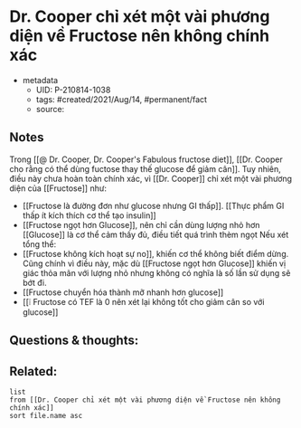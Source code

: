 # Dr. Cooper chỉ xét một vài phương diện về Fructose nên không chính xác

- metadata
	- UID: P-210814-1038
	- tags: #created/2021/Aug/14, #permanent/fact 
	- source: 

## Notes
Trong [[@ Dr. Cooper, Dr. Cooper's Fabulous fructose diet]], [[Dr. Cooper cho rằng có thể dùng fuctose thay thế glucose để giảm cân]]. Tuy nhiên, điều này chưa hoàn toàn chính xác, vì [[Dr. Cooper]] chỉ xét một vài phương diện của [[Fructose]] như:
- [[Fructose là đường đơn như glucose nhưng GI thấp]]. [[Thực phẩm GI thấp ít kích thích cơ thể tạo insulin]]
- [[Fructose ngọt hơn Glucose]], nên chỉ cần dùng lượng nhỏ hơn [[Glucose]] là cơ thể cảm thấy đủ, điều tiết quá trình thèm ngọt
Nếu xét tổng thể:
- [[Fructose không kích hoạt sự no]], khiến cơ thể không biết điểm dừng. Cũng chính vì điều này, mặc dù [[Fructose ngọt hơn Glucose]] khiến vị giác thỏa mãn với lượng nhỏ nhưng không có nghĩa là số lần sử dụng sẽ bớt đi.
- [[Fructose chuyển hóa thành mỡ nhanh hơn glucose]]
- [[❕ Fructose có TEF là 0 nên xét lại không tốt cho giảm cân so với glucose]]

## Questions & thoughts:

## Related:
```dataview
list
from [[Dr. Cooper chỉ xét một vài phương diện về Fructose nên không chính xác]]
sort file.name asc
```
